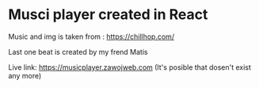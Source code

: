 # Musci player created in React

  Music and img is taken from : https://chillhop.com/
  
  Last one beat is created by my frend Matis
  
  Live link: https://musicplayer.zawojweb.com	 (It's posible that dosen't exist any more)
